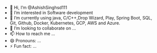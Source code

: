 - 👋 Hi, I’m @AshishSinghsd111
- 👀 I’m interested in Software development
- 🌱 I’m currently using java, C/C++,Drop Wizard, Play, Spring Boot, SQL, Git, Github, Docker, Kubernetes, GCP, AWS and Azure.
- 💞️ I’m looking to collaborate on ...
- 📫 How to reach me ...
- 😄 Pronouns: ...
- ⚡ Fun fact: ...

<!---
AshishSinghsd111/AshishSinghsd111 is a ✨ special ✨ repository because its `README.md` (this file) appears on your GitHub profile.
You can click the Preview link to take a look at your changes.
--->
